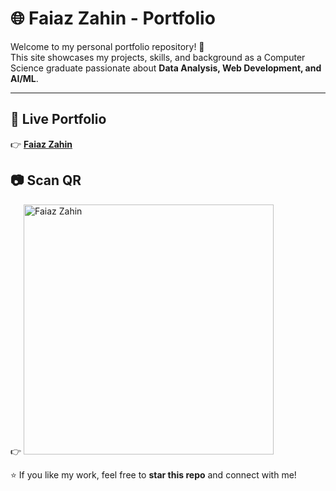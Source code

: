 # 🌐 Faiaz Zahin - Portfolio

Welcome to my personal portfolio repository! 🚀  
This site showcases my projects, skills, and background as a Computer Science graduate passionate about **Data Analysis, Web Development, and AI/ML**.

---

## 🔗 Live Portfolio
👉 <a href="https://fzn011.github.io/portfolio/" target="_blank"><b>Faiaz Zahin</b></a> 

## 📷 Scan QR
👉 <img width="400" height="400" alt="Faiaz Zahin" src="https://github.com/user-attachments/assets/e722d810-f9e3-4d78-aca6-c63249fbfdaf" />

⭐ If you like my work, feel free to **star this repo** and connect with me!

